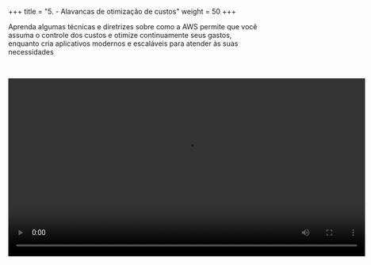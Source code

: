 +++ 
title = "5. - Alavancas de otimização de custos" 
weight = 50
+++

Aprenda algumas técnicas e diretrizes sobre como a AWS permite que você assuma o controle dos custos e otimize continuamente seus gastos, enquanto cria aplicativos modernos e escaláveis para atender às suas necessidades

<br>

<video src="https://d3csjjh7wiff1l.cloudfront.net/Cost_Optimization_Levers.mp4" type="video/mp4" width="720" controls></video>